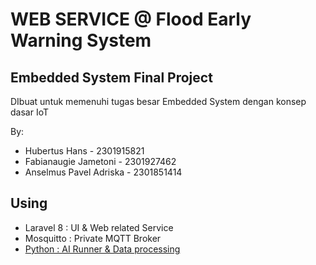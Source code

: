 # WEB SERVICE @ Flood Early Warning System 
## Embedded System Final Project
DIbuat untuk memenuhi tugas besar Embedded System dengan konsep dasar IoT

By:
- Hubertus Hans          - 2301915821
- Fabianaugie Jametoni   - 2301927462
- Anselmus Pavel Adriska - 2301851414

## Using
- Laravel 8 : UI & Web related Service 
- Mosquitto : Private MQTT Broker
- [Python    : AI Runner & Data processing ](https://github.com/hubertushans88/EMBED_FEWS_BackEnd)

 

